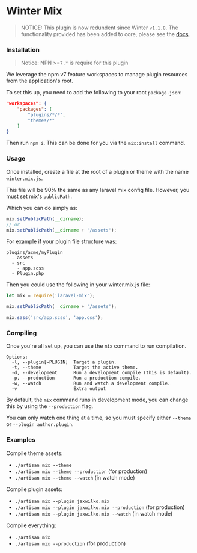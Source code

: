 # Winter Mix

> NOTICE: This plugin is now redundent since Winter `v1.1.8`. The functionality provided has been added to core, please see the [docs](https://wintercms.com/docs/console/asset-compilation).

### Installation

> Notice: NPN >=`7.*` is require for this plugin

We leverage the npm v7 feature workspaces to manage plugin resources from the application's root.

To set this up, you need to add the following to your root `package.json`:

```json
"workspaces": {
    "packages": [
        "plugins/*/*",
        "themes/*"
    ]
}
```

Then run `npm i`. This can be done for you via the `mix:install` command.

### Usage

Once installed, create a file at the root of a plugin or theme with the name `winter.mix.js`.

This file will be 90% the same as any laravel mix config file. However, you must set mix's `publicPath`.

Which you can do simply as:

```javascript
mix.setPublicPath(__dirname);
// or
mix.setPublicPath(__dirname + '/assets');
```

For example if your plugin file structure was:

```
plugins/acme/myPlugin
  - assets
  - src
    - app.scss
  - Plugin.php
```

Then you could use the following in your winter.mix.js file:

```javascript
let mix = require('laravel-mix');

mix.setPublicPath(__dirname + '/assets');

mix.sass('src/app.scss', 'app.css');
```

### Compiling

Once you're all set up, you can use the `mix` command to run compilation.

```
Options:
  -l, --plugin[=PLUGIN]  Target a plugin.
  -t, --theme            Target the active theme.
  -d, --development      Run a development compile (this is default).
  -p, --production       Run a production compile.
  -w, --watch            Run and watch a development compile.
  -v                     Extra output
```

By default, the `mix` command runs in development mode, you can change this by using the `--production` flag.

You can only watch one thing at a time, so you must specify either `--theme` or `--plugin author.plugin`.

### Examples

Compile theme assets:
- `./artisan mix --theme`
- `./artisan mix --theme --production` (for production)
- `./artisan mix --theme --watch` (in watch mode)

Compile plugin assets:
- `./artisan mix --plugin jaxwilko.mix`
- `./artisan mix --plugin jaxwilko.mix --production` (for production)
- `./artisan mix --plugin jaxwilko.mix --watch` (in watch mode)

Compile everything:
- `./artisan mix`
- `./artisan mix --production` (for production)
